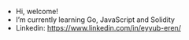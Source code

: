 - Hi, welcome! 
- I’m currently learning Go, JavaScript and Solidity
- Linkedin: https://www.linkedin.com/in/eyyub-eren/
